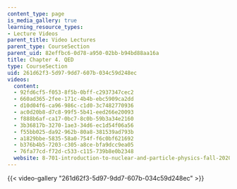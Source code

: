 ```yaml
---
content_type: page
is_media_gallery: true
learning_resource_types:
- Lecture Videos
parent_title: Video Lectures
parent_type: CourseSection
parent_uid: 82effbc6-0d78-a950-02bb-b94bd88aa16a
title: Chapter 4. QED
type: CourseSection
uid: 261d62f3-5d97-9dd7-607b-034c59d248ec
videos:
  content:
  - 92fd6cf5-f053-8f5b-0bff-c2937347cec2
  - 660ad365-2fee-171c-4b4b-ebc5909ca2dd
  - d10d04f6-ca96-986c-c1d0-3c7482770936
  - ac0d20b8-d7c8-99f5-5b41-eed266e20093
  - f888b6af-ca17-0bc7-8c0b-59b3a34e2160
  - 3b36817b-3270-1ae3-34d6-ec1d54f06a56
  - f55bb025-da92-962b-80a8-381539ad793b
  - a1829bbe-5835-58a0-754f-f6c0bf621692
  - b376b4b5-7203-c305-a8ce-bfa9dcc9ea05
  - 76fa77cd-f72d-c533-c115-739b8e0b2348
  website: 8-701-introduction-to-nuclear-and-particle-physics-fall-2020
---
```



{{< video-gallery "261d62f3-5d97-9dd7-607b-034c59d248ec" >}}

